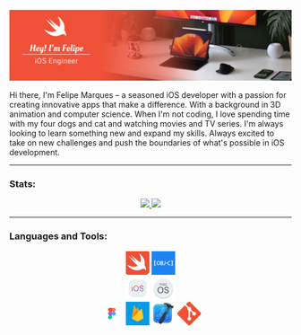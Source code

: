 <!--  Unfortunately CSS does not work on Github
<style>
.item {
    vertical-align: top;
    display: inline-block;
    text-align: center;
}
.md-chip {
  border-style: solid;
  border-color: #FFFFFF;
  color:#FB5284;
  padding: 0 .75em;
  border-radius: 2em;
  border-width: 1px;
  font-size: .75rem;
}
.md-squircle{
  border-radius:.75rem;
  width:3rem;
  height:3rem;
  /* background:#FFFFFF; */
}
.stats {
  display: flex;
  flex-direction: row;
  justify-content: center;
  align-items: center;
}
.status {
  height: 12em;
  width: 25em;
  /* background: yellow; */
  flex: 50%;
  padding: 5px;
}
@media (max-width: 900px) {
  .stats {
    flex-direction: column;
  }
}
</style>
-->

![Banner](Assets/Images/Banner/Github.png)

Hi there, I'm Felipe Marques – a seasoned iOS developer with a passion for creating innovative apps that make a difference. With a background in 3D animation and computer science. When I'm not coding, I love spending time with my four dogs and cat and watching movies and TV series. I'm always looking to learn something new and expand my skills. Always excited to take on new challenges and push the boundaries of what's possible in iOS development.

---

### Stats:
<!-- Unfortunately CSS does not work on Github, uncomment this if this changed
<div class="stats">
  <a class="status" href="https://github.com/felipemr">
    <img src="https://streak-stats.demolab.com?user=felipemr&theme=dracula&card_width450"/> 
  </a>
    
  <img class="status" src="https://github-readme-stats.vercel.app/api/top-langs/?username=felipemr&layout=compact&langs_count=7&theme=dracula"/>
</div>
-->

<div align="center">
    <a class="status" href="https://github.com/felipemr">
        <img width="450px" src="https://streak-stats.demolab.com?user=felipemr&theme=dracula&card_width450"/> 
        <img width="450px" class="status" src="https://github-readme-stats.vercel.app/api/top-langs/?username=felipemr&layout=compact&langs_count=7&theme=dracula"/>
    </a>
</div>

---

### Languages and Tools:
<div align="center">
    <img width="42px" height="42px" alt="Swift Icon" src="Assets/Images/Icons/Swift.jpeg"/>
    <img width="42px" height="42px" alt="Objective-C Icon" src="Assets/Images/Icons/objc.png"/>
</div>

<div align="center">
    <img width="42px" height="42px" alt="iOS Icon" src="Assets/Images/Icons/ios.svg"/>
    <img width="42px" height="42px" alt="MacOS Icon" src="Assets/Images/Icons/macos.svg"/>
</div>

<div align="center">
    <img width="42px" height="42px" alt="Figma Icon" src="Assets/Images/Icons/figma.png"/>
    <img width="42px" height="42px" alt="Firebase Icon" src="Assets/Images/Icons/Firebase.jpeg"/>
    <img width="42px" height="42px" alt="Xcode Icon" src="Assets/Images/Icons/xcode.png"/>
    <img width="42px" height="42px" alt="Git Icon" src="Assets/Images/Icons/git.png"/>
</div>

<!-- Unfortunately CSS does not work on Github, uncomment this if this changed
<div class="item">
    <img class="md-squircle" width="42px" height="42px" alt="Swift Icon" src="Assets/Images/Icons/Swift.jpeg"/>
    <p class="md-chip">Swift</p>
</div>
<div class="item">
    <img class="md-squircle" width="42px" height="42px" alt="Objective-C Icon" src="Assets/Images/Icons/objc.png"/>
    <p class="md-chip">Objective-C</p>
</div>

<div class="item">
    <img class="md-squircle" width="42px" height="42px" alt="iOS Icon" src="Assets/Images/Icons/ios.svg"/>
    <p class="md-chip">iOS</p>
</div>
<div class="item">
    <img class="md-squircle" width="42px" height="42px" alt="MacOS Icon" src="Assets/Images/Icons/macos.svg"/>
    <p class="md-chip">MacOS</p>
</div>

<div class="item">
    <img class="md-squircle" width="42px" height="42px" alt="Figma Icon" src="Assets/Images/Icons/figma.png"/>
    <p class="md-chip">Figma</p>
</div>
<div class="item">
    <img class="md-squircle" width="42px" height="42px" alt="Firebase Icon" src="Assets/Images/Icons/Firebase.jpeg"/>
    <p class="md-chip">Firebase</p>
</div>
<div class="item">
    <img class="md-squircle" width="42px" height="42px" alt="Xcode Icon" src="Assets/Images/Icons/xcode.png"/>
    <p class="md-chip">Xcode</p>
</div>
<div class="item">
    <img class="md-squircle" width="42px" height="42px" alt="Git Icon" src="Assets/Images/Icons/git.png"/>
    <p class="md-chip">Git</p>
</div>
-->
